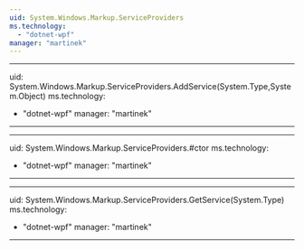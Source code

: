 ```yaml
---
uid: System.Windows.Markup.ServiceProviders
ms.technology: 
  - "dotnet-wpf"
manager: "martinek"
---
```


---
uid: System.Windows.Markup.ServiceProviders.AddService(System.Type,System.Object)
ms.technology: 
  - "dotnet-wpf"
manager: "martinek"
---

---
uid: System.Windows.Markup.ServiceProviders.#ctor
ms.technology: 
  - "dotnet-wpf"
manager: "martinek"
---

---
uid: System.Windows.Markup.ServiceProviders.GetService(System.Type)
ms.technology: 
  - "dotnet-wpf"
manager: "martinek"
---

